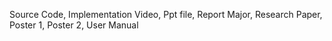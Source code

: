 Source Code,
Implementation Video,
Ppt file,
Report Major,
Research Paper,
Poster 1,
Poster 2,
User Manual
